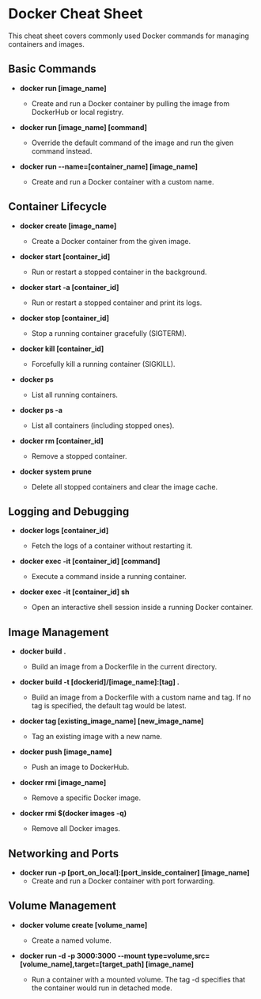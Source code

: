 # Docker Cheat Sheet

This cheat sheet covers commonly used Docker commands for managing containers and images.

## Basic Commands

- **docker run [image_name]**
  - Create and run a Docker container by pulling the image from DockerHub or local registry.

- **docker run [image_name] [command]**
  - Override the default command of the image and run the given command instead.

- **docker run --name=[container_name] [image_name]**
  - Create and run a Docker container with a custom name.

## Container Lifecycle

- **docker create [image_name]**
  - Create a Docker container from the given image.
  
- **docker start [container_id]**
  - Run or restart a stopped container in the background.

- **docker start -a [container_id]**
  - Run or restart a stopped container and print its logs.

- **docker stop [container_id]**
  - Stop a running container gracefully (SIGTERM).

- **docker kill [container_id]**
  - Forcefully kill a running container (SIGKILL).

- **docker ps**
  - List all running containers.

- **docker ps -a**
  - List all containers (including stopped ones).

- **docker rm [container_id]**
  - Remove a stopped container.

- **docker system prune**
  - Delete all stopped containers and clear the image cache.

## Logging and Debugging

- **docker logs [container_id]**
  - Fetch the logs of a container without restarting it.

- **docker exec -it [container_id] [command]**
  - Execute a command inside a running container.

- **docker exec -it [container_id] sh**
  - Open an interactive shell session inside a running Docker container.

## Image Management

- **docker build .**
  - Build an image from a Dockerfile in the current directory.

- **docker build -t [dockerid]/[image_name]:[tag] .**
  - Build an image from a Dockerfile with a custom name and tag. If no tag is specified, the default tag would be latest.

- **docker tag [existing_image_name] [new_image_name]**
  - Tag an existing image with a new name.

- **docker push [image_name]**
  - Push an image to DockerHub.

- **docker rmi [image_name]**
  - Remove a specific Docker image.

- **docker rmi $(docker images -q)**
  - Remove all Docker images.

## Networking and Ports

- **docker run -p [port_on_local]:[port_inside_container] [image_name]**
  - Create and run a Docker container with port forwarding.

## Volume Management

- **docker volume create [volume_name]**
  - Create a named volume.

- **docker run -d -p 3000:3000 --mount type=volume,src=[volume_name],target=[target_path] [image_name]**
  - Run a container with a mounted volume. The tag -d specifies that the container would run in detached mode.